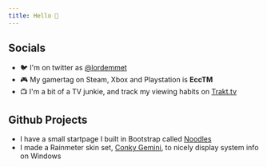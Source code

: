 ```yaml
---
title: Hello 👋
---
```


## Socials

- 🐦 I'm on twitter as [@lordemmet](https://twitter.com/Lordemmet)
- 🎮 My gamertag on Steam, Xbox and Playstation is **EccTM**
- 📺 I'm a bit of a TV junkie, and track my viewing habits on [Trakt.tv](https://trakt.tv/users/ecctm)

## Github Projects

- I have a small startpage I built in Bootstrap called [Noodles](https://ecctm.github.io/Noodles/) 
- I made a Rainmeter skin set, [Conky Gemini](https://github.com/EccTM/Conky-Gemini), to nicely display system info on Windows
